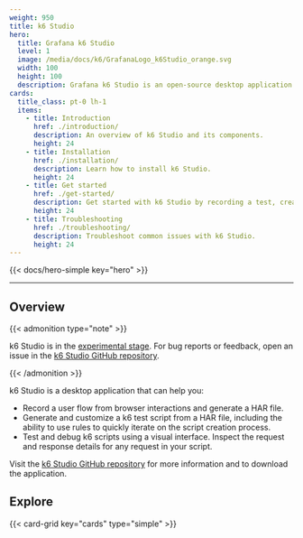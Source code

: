 ```yaml
---
weight: 950
title: k6 Studio
hero:
  title: Grafana k6 Studio
  level: 1
  image: /media/docs/k6/GrafanaLogo_k6Studio_orange.svg
  width: 100
  height: 100
  description: Grafana k6 Studio is an open-source desktop application for Mac and Windows designed to help you generate k6 test scripts.
cards:
  title_class: pt-0 lh-1
  items:
    - title: Introduction
      href: ./introduction/
      description: An overview of k6 Studio and its components.
      height: 24
    - title: Installation
      href: ./installation/
      description: Learn how to install k6 Studio.
      height: 24
    - title: Get started
      href: ./get-started/
      description: Get started with k6 Studio by recording a test, creating rules, and validating the generated script.
      height: 24
    - title: Troubleshooting
      href: ./troubleshooting/
      description: Troubleshoot common issues with k6 Studio.
      height: 24
---
```


{{< docs/hero-simple key="hero" >}}

---

## Overview

{{< admonition type="note" >}}

k6 Studio is in the [experimental stage](https://grafana.com/docs/release-life-cycle/). For bug reports or feedback, open an issue in the [k6 Studio GitHub repository](https://github.com/grafana/k6-studio/issues).

{{< /admonition >}}

k6 Studio is a desktop application that can help you:

- Record a user flow from browser interactions and generate a HAR file.
- Generate and customize a k6 test script from a HAR file, including the ability to use rules to quickly iterate on the script creation process.
- Test and debug k6 scripts using a visual interface. Inspect the request and response details for any request in your script.

Visit the [k6 Studio GitHub repository](https://github.com/grafana/k6-studio/) for more information and to download the application.

## Explore

{{< card-grid key="cards" type="simple" >}}
